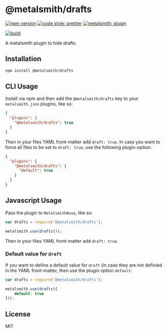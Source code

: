 # @metalsmith/drafts

[![npm version][npm-badge]][npm-url]
[![code style: prettier][prettier-badge]][prettier-url]
[![metalsmith: plugin][metalsmith-badge]][metalsmith-url]

[![build][ga-badge]][ga-url]

A metalsmith plugin to hide drafts.

## Installation

```bash
npm install @metalsmith/drafts
```

## CLI Usage

  Install via npm and then add the `@metalsmith/drafts` key to your `metalsmith.json` plugins, like so:

```json
{
  "plugins": {
    "@metalsmith/drafts": true
  }
}
```

Then in your files YAML front-matter add `draft: true`.
In case you want to force all files to be set to `draft: true`, use the following plugin-option:

```json
{
  "plugins": {
    "@metalsmith/drafts": {
      "default": true
    }
  }
}
```

## Javascript Usage

  Pass the plugin to `Metalsmith#use`, like so:

```js
var drafts = require('@metalsmith/drafts');

metalsmith.use(drafts());
```

Then in your files YAML front-matter add `draft: true`.

### Default value for `draft`
If you want to define a default value for `draft` (in case they are not definied in the YAML front-matter, then use the plugin option `default`:

```js
var drafts = require('@metalsmith/drafts');

metalsmith.use(drafts({
	default: true
}));
```

## License

  MIT

[npm-badge]: https://img.shields.io/npm/v/metalsmith-drafts.svg
[npm-url]: https://www.npmjs.com/package/metalsmith-drafts
[prettier-badge]: https://img.shields.io/badge/code_style-prettier-ff69b4.svg
[prettier-url]: https://github.com/prettier/prettier
[metalsmith-badge]: https://img.shields.io/badge/metalsmith-plugin-green.svg?longCache=true
[metalsmith-url]: http://metalsmith.io

[ga-badge]: https://github.com/metalsmith/drafts/actions/workflows/test.yml/badge.svg
[ga-url]: https://github.com/metalsmith/drafts/actions/workflows/test.yml